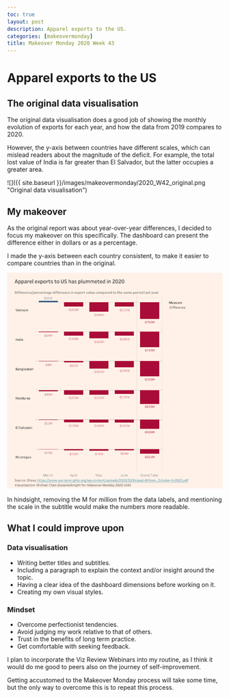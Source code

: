 ```yaml
---
toc: true
layout: post
description: Apparel exports to the US.
categories: [makeovermonday]
title: Makeover Monday 2020 Week 43
---
```


# Apparel exports to the US

## The original data visualisation

The original data visualisation does a good job of showing the monthly evolution of exports for each year, and how the data from 2019 compares to 2020.

However, the y-axis between countries have different scales, which can mislead readers about the magnitude of the deficit. For example, the total lost value of India is far greater than El Salvador, but the latter occupies a greater area.

![]({{ site.baseurl }}/images/makeovermonday/2020_W42_original.png "Original data visualisation")

## My makeover

As the original report was about year-over-year differences, I decided to focus my makeover on this specifically. The dashboard can present the difference either in dollars or as a percentage.

I made the y-axis between each country consistent, to make it easier to compare countries than in the original.

[![](https://raw.githubusercontent.com/mmhchan/makeovermonday/main/screenshots/2020_W43.png "My submission")](https://public.tableau.com/profile/michael.chan5346#!/vizhome/MakeoverMonday2020W43ApparelexportstotheUS/Dashboard "Makeover Monday 2020 W43 - Apparel exports to the US")

In hindsight, removing the M for million from the data labels, and mentioning the scale in the subtitle would make the numbers more readable.

## What I could improve upon

### Data visualisation
- Writing better titles and subtitles.
- Including a paragraph to explain the context and/or insight around the topic.
- Having a clear idea of the dashboard dimensions before working on it.
- Creating my own visual styles.

### Mindset
- Overcome perfectionist tendencies.
- Avoid judging my work relative to that of others.
- Trust in the benefits of long term practice.
- Get comfortable with seeking feedback.

I plan to incorporate the Viz Review Webinars into my routine, as I think it would do me good to peers also on the journey of self-improvement.

Getting accustomed to the Makeover Monday process will take some time, but the only way to overcome this is to repeat this process.